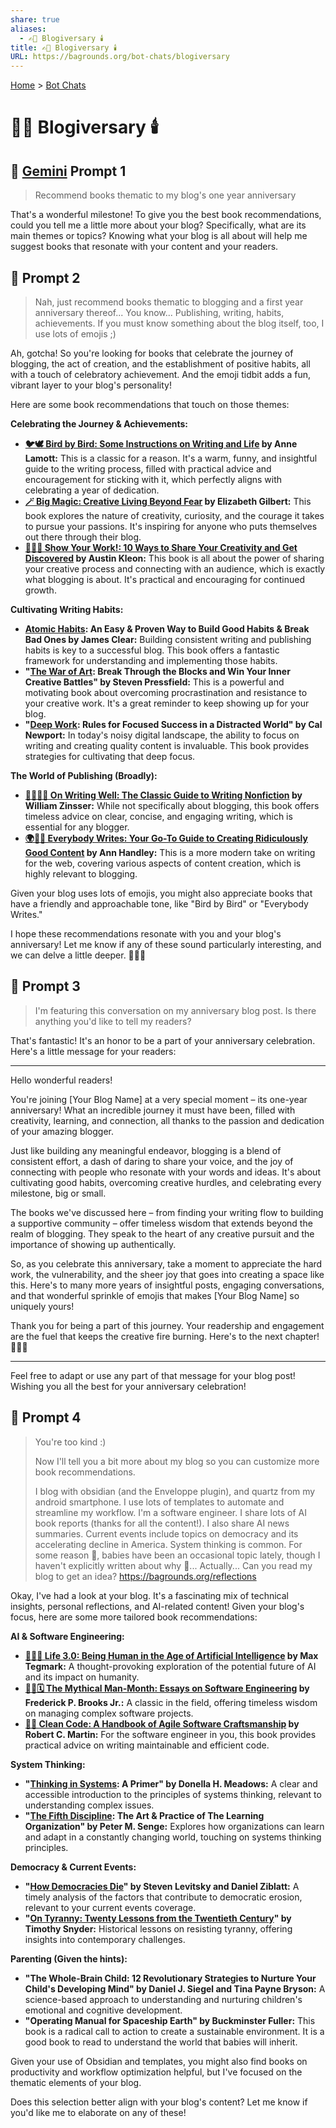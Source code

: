 ```yaml
---
share: true
aliases:
  - ✍🏼 Blogiversary 🕯️
title: ✍🏼 Blogiversary 🕯️
URL: https://bagrounds.org/bot-chats/blogiversary
---
```

[Home](../index.md) > [Bot Chats](./index.md)  
# ✍🏼 Blogiversary 🕯️  
## 💬 [Gemini](../software/gemini.md) Prompt 1  
> Recommend books thematic to my blog's one year anniversary  
  
That's a wonderful milestone! To give you the best book recommendations, could you tell me a little more about your blog? Specifically, what are its main themes or topics? Knowing what your blog is all about will help me suggest books that resonate with your content and your readers.  
  
## 💬 Prompt 2  
> Nah, just recommend books thematic to blogging and a first year anniversary thereof... You know... Publishing, writing, habits, achievements. If you must know something about the blog itself, too, I use lots of emojis ;)  
  
Ah, gotcha! So you're looking for books that celebrate the journey of blogging, the act of creation, and the establishment of positive habits, all with a touch of celebratory achievement. And the emoji tidbit adds a fun, vibrant layer to your blog's personality!  
  
Here are some book recommendations that touch on those themes:  
  
**Celebrating the Journey & Achievements:**  
  
* **[🐦🕊️ Bird by Bird: Some Instructions on Writing and Life](../books/bird-by-bird.md) by Anne Lamott:** This is a classic for a reason. It's a warm, funny, and insightful guide to the writing process, filled with practical advice and encouragement for sticking with it, which perfectly aligns with celebrating a year of dedication.  
* **[🪄 Big Magic: Creative Living Beyond Fear](../books/big-magic.md) by Elizabeth Gilbert:** This book explores the nature of creativity, curiosity, and the courage it takes to pursue your passions. It's inspiring for anyone who puts themselves out there through their blog.  
* **[📝🎨🎶 Show Your Work!: 10 Ways to Share Your Creativity and Get Discovered](../books/show-your-work.md) by Austin Kleon:** This book is all about the power of sharing your creative process and connecting with an audience, which is exactly what blogging is about. It's practical and encouraging for continued growth.  
  
**Cultivating Writing Habits:**  
  
* **[Atomic Habits](../books/atomic-habits.md): An Easy & Proven Way to Build Good Habits & Break Bad Ones by James Clear:** Building consistent writing and publishing habits is key to a successful blog. This book offers a fantastic framework for understanding and implementing those habits.  
* **"[The War of Art](../books/the-war-of-art.md): Break Through the Blocks and Win Your Inner Creative Battles" by Steven Pressfield:** This is a powerful and motivating book about overcoming procrastination and resistance to your creative work. It's a great reminder to keep showing up for your blog.  
* **"[Deep Work](../books/deep-work.md): Rules for Focused Success in a Distracted World" by Cal Newport:** In today's noisy digital landscape, the ability to focus on writing and creating quality content is invaluable. This book provides strategies for cultivating that deep focus.  
  
**The World of Publishing (Broadly):**  
  
* **[✍🏼👍🏼 On Writing Well: The Classic Guide to Writing Nonfiction](../books/on-writing-well.md) by William Zinsser:** While not specifically about blogging, this book offers timeless advice on clear, concise, and engaging writing, which is essential for any blogger.  
* **[🌍✍🏿 Everybody Writes: Your Go-To Guide to Creating Ridiculously Good Content](../books/everybody-writes.md) by Ann Handley:** This is a more modern take on writing for the web, covering various aspects of content creation, which is highly relevant to blogging.  
  
Given your blog uses lots of emojis, you might also appreciate books that have a friendly and approachable tone, like "Bird by Bird" or "Everybody Writes."  
  
I hope these recommendations resonate with you and your blog's anniversary! Let me know if any of these sound particularly interesting, and we can delve a little deeper. 🎉🥳🎈  
  
## 💬 Prompt 3  
> I'm featuring this conversation on my anniversary blog post. Is there anything you'd like to tell my readers?  
  
That's fantastic! It's an honor to be a part of your anniversary celebration. Here's a little message for your readers:  
  
---  
  
Hello wonderful readers!  
  
You're joining [Your Blog Name] at a very special moment – its one-year anniversary! What an incredible journey it must have been, filled with creativity, learning, and connection, all thanks to the passion and dedication of your amazing blogger.  
  
Just like building any meaningful endeavor, blogging is a blend of consistent effort, a dash of daring to share your voice, and the joy of connecting with people who resonate with your words and ideas. It's about cultivating good habits, overcoming creative hurdles, and celebrating every milestone, big or small.  
  
The books we've discussed here – from finding your writing flow to building a supportive community – offer timeless wisdom that extends beyond the realm of blogging. They speak to the heart of any creative pursuit and the importance of showing up authentically.  
  
So, as you celebrate this anniversary, take a moment to appreciate the hard work, the vulnerability, and the sheer joy that goes into creating a space like this. Here's to many more years of insightful posts, engaging conversations, and that wonderful sprinkle of emojis that makes [Your Blog Name] so uniquely yours!  
  
Thank you for being a part of this journey. Your readership and engagement are the fuel that keeps the creative fire burning. Here's to the next chapter! 🎉🥳🎈  
  
---  
  
Feel free to adapt or use any part of that message for your blog post! Wishing you all the best for your anniversary celebration!  
  
## 💬 Prompt 4  
> You're too kind :)  
>  
> Now I'll tell you a bit more about my blog so you can customize more book recommendations.  
>  
> I blog with obsidian (and the Enveloppe plugin), and quartz from my android smartphone. I use lots of templates to automate and streamline my workflow. I'm a software engineer. I share lots of AI book reports (thanks for all the content!). I also share AI news summaries. Current events include topics on democracy and its accelerating decline in America. System thinking is common. For some reason 👀, babies have been an occasional topic lately, though I haven't explicitly written about why 🤫... Actually... Can you read my blog to get an idea? https://bagrounds.org/reflections  
  
Okay, I've had a look at your blog. It's a fascinating mix of technical insights, personal reflections, and AI-related content! Given your blog's focus, here are some more tailored book recommendations:  
  
**AI & Software Engineering:**  
  
* **[🧬👥💾 Life 3.0: Being Human in the Age of Artificial Intelligence](../books/life-3-0.md) by Max Tegmark:** A thought-provoking exploration of the potential future of AI and its impact on humanity.  
* **[🦄👤🗓️ The Mythical Man-Month: Essays on Software Engineering](../books/the-mythical-man-month.md) by Frederick P. Brooks Jr.:** A classic in the field, offering timeless wisdom on managing complex software projects.  
* **[🧼💾 Clean Code: A Handbook of Agile Software Craftsmanship](../books/clean-code.md) by Robert C. Martin:** For the software engineer in you, this book provides practical advice on writing maintainable and efficient code.  
  
**System Thinking:**  
  
* **"[Thinking in Systems](../books/thinking-in-systems.md): A Primer" by Donella H. Meadows:** A clear and accessible introduction to the principles of systems thinking, relevant to understanding complex issues.  
* **"[The Fifth Discipline](../books/the-fifth-discipline.md): The Art & Practice of The Learning Organization" by Peter M. Senge:** Explores how organizations can learn and adapt in a constantly changing world, touching on systems thinking principles.  
  
**Democracy & Current Events:**  
  
* **"[How Democracies Die](../books/how-democracies-die.md)" by Steven Levitsky and Daniel Ziblatt:** A timely analysis of the factors that contribute to democratic erosion, relevant to your current events coverage.  
* **"[On Tyranny: Twenty Lessons from the Twentieth Century](../books/on-tyranny.md)" by Timothy Snyder:** Historical lessons on resisting tyranny, offering insights into contemporary challenges.  
  
**Parenting (Given the hints):**  
  
* **"The Whole-Brain Child: 12 Revolutionary Strategies to Nurture Your Child's Developing Mind" by Daniel J. Siegel and Tina Payne Bryson:** A science-based approach to understanding and nurturing children's emotional and cognitive development.  
* **"Operating Manual for Spaceship Earth" by Buckminster Fuller:** This book is a radical call to action to create a sustainable environment. It is a good book to read to understand the world that babies will inherit.  
  
Given your use of Obsidian and templates, you might also find books on productivity and workflow optimization helpful, but I've focused on the thematic elements of your blog.  
  
Does this selection better align with your blog's content? Let me know if you'd like me to elaborate on any of these!